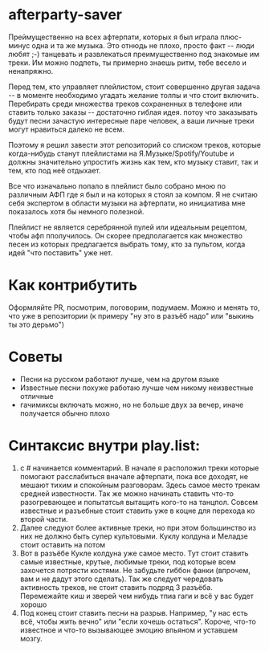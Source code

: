 # afterparty-saver
Преймущественно на всех афтерпати, которых я был играла плюс-минус одна и та же музыка. Это отнюдь не плохо, просто факт -- люди любят ;-) танцевать и развлекаться преимущественно под знакомые им треки. Им можно подпеть, ты примерно знаешь ритм, тебе весело и ненапряжно. 

Перед тем, кто управляет плейлистом, стоит совершенно другая задача -- в моменте необходимо угадать желание толпы и что стоит включить. Перебирать среди множества треков сохраненных в телефоне или ставить только заказы -- достаточно гиблая идея. потоу что заказывать будут песни зачастую интересные паре человек, а ваши личные треки могут нравиться далеко не всем. 

Поэтому я решил завести этот репозиторий со списком треков, которые когда-нибудь станут плейлистами на Я.Музыке/Spotify/Youtube и должны значительно упростить жизнь как тем, кто музыку ставит, так и тем, кто под неё отдыхает.

Все что изначально попало в плейлист было собрано мною по различным АФП где я был и на которых я стоял за компом. Я не считаю себя экспертом в области музыки на афтерпати, но инициатива мне показалось хотя бы немного полезной.

Плейлист не является серебрянной пулей или идеальным рецептом, чтобы афп пполучилось. Он скорее предполагается как множество песен из которых предлагается выбрать тому, кто за пультом, когда идей "что поставить" уже нет. 

# Как контрибутить
Оформляйте PR, посмотрим, поговорим, подумаем. Можно и менять то, что уже в репозитории (к примеру "ну это в разъёб надо" или "выкинь ты это дерьмо")


# Советы

* Песни на русском работают лучше, чем на другом языке
* Известные песни похуже работаю лучше чем никому неизвестные отличные
* гачимиксы включать можно, но не больше двух за вечер, иначе получается обычно плохо


# Синтаксис внутри play.list:

1. с # начинается комментарий. В начале я расположил треки которые помогают расслабиться вначале афтерпати, пока все доходят, не мешают тихим и спокойным разговорам. Здесь самое место трекам средней известности. Так же можно начинать ставить что-то разогревающее и попытатсья вытащить кого-то на танцпол. Совсем известные и разъебные стоит ставить уже в коцне для перехода ко второй части.
2. Далее следуют более активные треки, но при этом большинство из них не должно быть супер культовыми. Куклу колдуна и Меладзе стоит оставить на потом
3. Вот в разъёбе Кукле колдуна уже самое место. Тут стоит ставить самые известные, крутые, любимые треки, под которые всем захочется потрясти костями. Не забудьте гиббон фанки (впрочем, вам и не дадут этого сделать). Так же следует чередовать активность треков, не стоит ставить подряд 3 разъёба. Перемежайте киш и зверей чем нибудь тпиа гаги и всё у вас будет хорошо
4. Под конец стоит ставить песни на разрыв. Например, "у нас есть всё, чтобы жить вечно" или "если хочешь остаться". Короче, что-то известное и что-то вызывающее эмоцию впьяном и уставшем мозгу.
